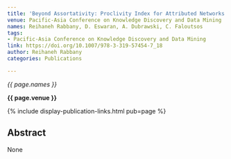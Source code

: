 ```yaml
---
title: 'Beyond Assortativity: Proclivity Index for Attributed Networks (ProNe)'
venue: Pacific-Asia Conference on Knowledge Discovery and Data Mining
names: Reihaneh Rabbany, D. Eswaran, A. Dubrawski, C. Faloutsos
tags:
- Pacific-Asia Conference on Knowledge Discovery and Data Mining
link: https://doi.org/10.1007/978-3-319-57454-7_18
author: Reihaneh Rabbany
categories: Publications

---
```


*{{ page.names }}*

**{{ page.venue }}**

{% include display-publication-links.html pub=page %}

## Abstract

None
